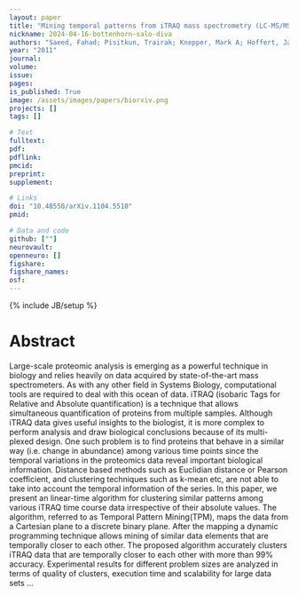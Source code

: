 ```yaml
---
layout: paper
title: "Mining temporal patterns from iTRAQ mass spectrometry (LC-MS/MS) data"
nickname: 2024-04-16-bottenhorn-salo-diva
authors: "Saeed, Fahad; Pisitkun, Trairak; Knepper, Mark A; Hoffert, Jason D; "
year: "2011"
journal: 
volume: 
issue:
pages: 
is_published: True
image: /assets/images/papers/biorxiv.png
projects: []
tags: []

# Text
fulltext:
pdf:
pdflink:
pmcid:
preprint: 
supplement:

# Links
doi: "10.48550/arXiv.1104.5510"
pmid:

# Data and code
github: [""]
neurovault:
openneuro: []
figshare:
figshare_names:
osf:
---
```

{% include JB/setup %}

# Abstract

Large-scale proteomic analysis is emerging as a powerful technique in biology and relies heavily on data acquired by state-of-the-art mass spectrometers. As with any other field in Systems Biology, computational tools are required to deal with this ocean of data. iTRAQ (isobaric Tags for Relative and Absolute quantification) is a technique that allows simultaneous quantification of proteins from multiple samples. Although iTRAQ data gives useful insights to the biologist, it is more complex to perform analysis and draw biological conclusions because of its multi-plexed design. One such problem is to find proteins that behave in a similar way (i.e. change in abundance) among various time points since the temporal variations in the proteomics data reveal important biological information. Distance based methods such as Euclidian distance or Pearson coefficient, and clustering techniques such as k-mean etc, are not able to take into account the temporal information of the series. In this paper, we present an linear-time algorithm for clustering similar patterns among various iTRAQ time course data irrespective of their absolute values. The algorithm, referred to as Temporal Pattern Mining(TPM), maps the data from a Cartesian plane to a discrete binary plane. After the mapping a dynamic programming technique allows mining of similar data elements that are temporally closer to each other. The proposed algorithm accurately clusters iTRAQ data that are temporally closer to each other with more than 99% accuracy. Experimental results for different problem sizes are analyzed in terms of quality of clusters, execution time and scalability for large data sets …
